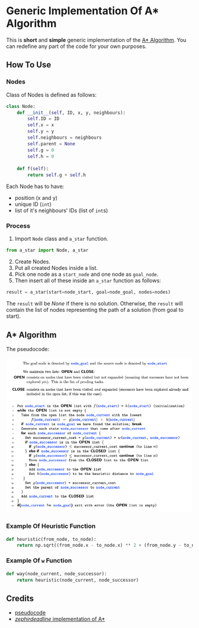 # Generic Implementation Of A* Algorithm

This is **short** and **simple** generic implementation of the [A* Algorithm](https://en.wikipedia.org/wiki/A*_search_algorithm).
You can redefine any part of the code for your own purposes.

## How To Use

### Nodes

Class of Nodes is defined as follows:

```python
class Node:
    def __init__(self, ID, x, y, neighbours):
        self.ID = ID
        self.x = x
        self.y = y
        self.neighbours = neighbours
        self.parent = None
        self.g = 0
        self.h = 0

    def f(self):
        return self.g + self.h
```

Each Node has to have:

- position (x and y)
- unique ID (`int`)
- list of it's neighbours' IDs (list of `int`s)

### Process

1. Import `Node` class and `a_star` function.
```python
from a_star import Node, a_star
```
2. Create Nodes.
3. Put all created Nodes inside a list.
4. Pick one node as a `start_node` and one node as `goal_node`.
5. Then insert all of these inside an `a_star` function as follows:

```python
result = a_star(start=node_start, goal=node_goal, nodes=nodes)
```

The `result` will be *None* if there is no solution.
Otherwise, the `result` will contain the list of nodes
representing the path of a solution (from goal to start).



## A* Algorithm

The pseudocode:

![A star](static/a_star_pseudocode.png)

### Example Of Heuristic Function

```python
def heuristic(from_node, to_node):
    return np.sqrt((from_node.x - to_node.x) ** 2 + (from_node.y - to_node.y) ** 2)
```

### Example Of `w` Function

```python
def way(node_current, node_successor):
    return heuristic(node_current, node_successor)
```

## Credits

- [pseudocode](https://mat.uab.cat/~alseda/MasterOpt/AStar-Algorithm.pdf)
- [*zephirdeadline* implementation of A*](https://github.com/zephirdeadline/astar_python)

